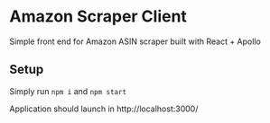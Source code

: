 # Amazon Scraper Client
Simple front end for Amazon ASIN scraper built with React + Apollo

## Setup
Simply run `npm i` and `npm start`

Application should launch in http://localhost:3000/